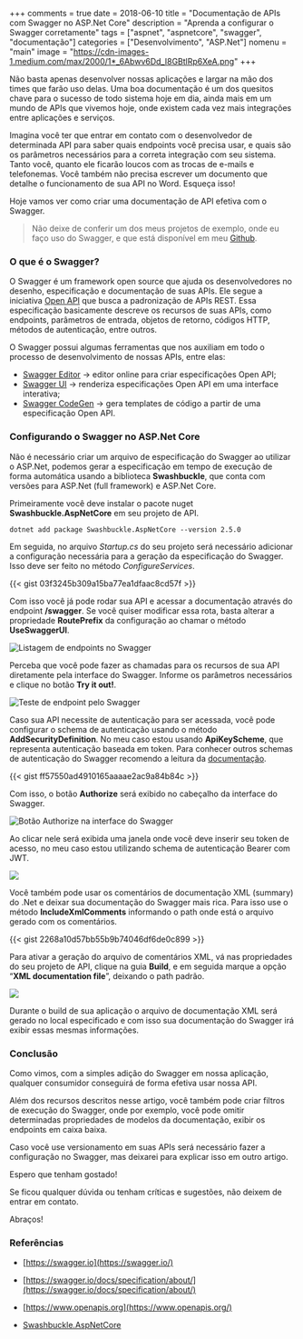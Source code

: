 +++
comments = true
date = 2018-06-10
title = "Documentação de APIs com Swagger no ASP.Net Core"
description = "Aprenda a configurar o Swagger corretamente"
tags = ["aspnet", "aspnetcore", "swagger", "documentação"]
categories = ["Desenvolvimento", "ASP.Net"]
nomenu = "main"
image = "https://cdn-images-1.medium.com/max/2000/1*_6Abwv6Dd_I8GBtlRp6XeA.png"
+++

Não basta apenas desenvolver nossas aplicações e largar na mão dos times que farão uso delas. Uma boa documentação é um dos quesitos chave para o sucesso de todo sistema hoje em dia, ainda mais em um mundo de APIs que vivemos hoje, onde existem cada vez mais integrações entre aplicações e serviços.

Imagina você ter que entrar em contato com o desenvolvedor de determinada API para saber quais endpoints você precisa usar, e quais são os parâmetros necessários para a correta integração com seu sistema. Tanto você, quanto ele ficarão loucos com as trocas de e-mails e telefonemas. Você também não precisa escrever um documento que detalhe o funcionamento de sua API no Word. Esqueça isso!

Hoje vamos ver como criar uma documentação de API efetiva com o Swagger.

> Não deixe de conferir um dos meus projetos de exemplo, onde eu faço uso do Swagger, e que está disponível em meu [Github](https://github.com/wellingtonjhn/DemoJwt).

### O que é o Swagger?

O Swagger é um framework open source que ajuda os desenvolvedores no desenho, especificação e documentação de suas APIs. Ele segue a iniciativa [Open API](https://www.openapis.org) que busca a padronização de APIs REST. Essa especificação basicamente descreve os recursos de suas APIs, como endpoints, parâmetros de entrada, objetos de retorno, códigos HTTP, métodos de autenticação, entre outros.

O Swagger possui algumas ferramentas que nos auxiliam em todo o processo de desenvolvimento de nossas APIs, entre elas:

* [Swagger Editor](https://editor.swagger.io) → editor online para criar especificações Open API;
* [Swagger UI](https://swagger.io/tools/swagger-ui/) → renderiza especificações Open API em uma interface interativa;
* [Swagger CodeGen](https://github.com/swagger-api/swagger-codegen) → gera templates de código a partir de uma especificação Open API.

### Configurando o Swagger no ASP.Net Core

Não é necessário criar um arquivo de especificação do Swagger ao utilizar o ASP.Net, podemos gerar a especificação em tempo de execução de forma automática usando a biblioteca **Swashbuckle**, que conta com versões para ASP.Net (full framework) e ASP.Net Core.

Primeiramente você deve instalar o pacote nuget **Swashbuckle.AspNetCore** em seu projeto de API.

    dotnet add package Swashbuckle.AspNetCore --version 2.5.0

Em seguida, no arquivo *Startup.cs* do seu projeto será necessário adicionar a configuração necessária para a geração da especificação do Swagger. Isso deve ser feito no método *ConfigureServices*.

{{< gist 03f3245b309a15ba77ea1dfaac8cd57f >}}

Com isso você já pode rodar sua API e acessar a documentação através do endpoint **/swagger**. Se você quiser modificar essa rota, basta alterar a propriedade **RoutePrefix** da configuração ao chamar o método **UseSwaggerUI**.

![Listagem de endpoints no Swagger](https://cdn-images-1.medium.com/max/2702/1*wRnURp4-4u-Ypi3DWE9bhQ.png)

Perceba que você pode fazer as chamadas para os recursos de sua API diretamente pela interface do Swagger. Informe os parâmetros necessários e clique no botão **Try it out!**.

![Teste de endpoint pelo Swagger](https://cdn-images-1.medium.com/max/2678/1*xVdzvLWKLl_fR--rieCnCA.png)

Caso sua API necessite de autenticação para ser acessada, você pode configurar o schema de autenticação usando o método **AddSecurityDefinition**. No meu caso estou usando **ApiKeyScheme**, que representa autenticação baseada em token. Para conhecer outros schemas de autenticação do Swagger recomendo a leitura da [documentação](https://swagger.io/docs/specification/authentication/).

{{< gist ff57550ad4910165aaaae2ac9a84b84c >}}

Com isso, o botão **Authorize** será exibido no cabeçalho da interface do Swagger.

![Botão Authorize na interface do Swagger](https://cdn-images-1.medium.com/max/2000/1*cTuk5d5g429A6wXUCQr1SA.png)

Ao clicar nele será exibida uma janela onde você deve inserir seu token de acesso, no meu caso estou utilizando schema de autenticação Bearer com JWT.

![](https://cdn-images-1.medium.com/max/2512/1*sz4Gnq4K6fxMIeLIlztSDQ.png)

Você também pode usar os comentários de documentação XML (summary) do .Net e deixar sua documentação do Swagger mais rica. Para isso use o método **IncludeXmlComments** informando o path onde está o arquivo gerado com os comentários.

{{< gist 2268a10d57bb55b9b74046df6de0c899 >}}

Para ativar a geração do arquivo de comentários XML, vá nas propriedades do seu projeto de API, clique na guia **Build**, e em seguida marque a opção “**XML documentation file**”, deixando o path padrão.

![](https://cdn-images-1.medium.com/max/2000/1*qYwawax2WaAZ6y7I68j5nw.png)

Durante o build de sua aplicação o arquivo de documentação XML será gerado no local especificado e com isso sua documentação do Swagger irá exibir essas mesmas informações.

### Conclusão

Como vimos, com a simples adição do Swagger em nossa aplicação, qualquer consumidor conseguirá de forma efetiva usar nossa API.

Além dos recursos descritos nesse artigo, você também pode criar filtros de execução do Swagger, onde por exemplo, você pode omitir determinadas propriedades de modelos da documentação, exibir os endpoints em caixa baixa.

Caso você use versionamento em suas APIs será necessário fazer a configuração no Swagger, mas deixarei para explicar isso em outro artigo.

Espero que tenham gostado!

Se ficou qualquer dúvida ou tenham críticas e sugestões, não deixem de entrar em contato.

Abraços!

### Referências

* [https://swagger.io](https://swagger.io/)

* [https://swagger.io/docs/specification/about/](https://swagger.io/docs/specification/about/)

* [https://www.openapis.org](https://www.openapis.org/)

* [Swashbuckle.AspNetCore](https://github.com/domaindrivendev/Swashbuckle.AspNetCore)
